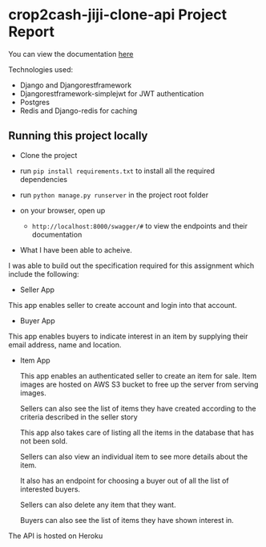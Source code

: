# crop2cash-jiji-clone-api Project Report

You can view the documentation [here](http://localhost:8000/swagger/#)

Technologies used:
- Django and Djangorestframework
- Djangorestframework-simplejwt for JWT authentication
- Postgres
- Redis and Django-redis for caching


## Running this project locally

- Clone the project
- run `pip install requirements.txt` to install all the required dependencies
- run `python manage.py runserver` in the project root folder
- on your browser, open up
  - `http://localhost:8000/swagger/#` to view the endpoints and their documentation
  
- What I have been able to acheive.

I was able to build out the specification required for this assignment which include the following:
  - Seller App
  
  This app enables seller to create account and login into that account.
  - Buyer App
  
  This app enables buyers to indicate interest in an item by supplying their email address, name and location.
  
  - Item App

      This app enables an authenticated seller to create an item for sale. Item images are hosted on AWS S3 bucket to free up the server from serving images.

      Sellers can also see the list of items they have created according to the criteria described in the seller story
      
      This app also takes care of listing all the items in the database that has not been sold.

      Sellers can also view an individual item to see more details about the item.

      It also has an endpoint for choosing a buyer out of all the list of interested buyers.

      Sellers can also delete any item that they want.

      Buyers can also see the list of items they have shown interest in.
      
      
The API is hosted on Heroku
